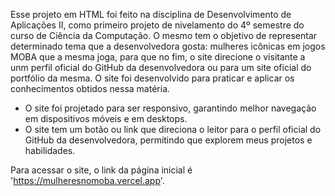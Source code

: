 Esse projeto em HTML foi feito na disciplina de Desenvolvimento de Aplicações II, como primeiro projeto de nivelamento do 4º semestre do curso de Ciência da Computação. O mesmo tem o objetivo de representar determinado tema que a desenvolvedora gosta: mulheres icônicas em jogos MOBA que a mesma joga, para que no fim, o site direcione o visitante a unm perfil oficial do GitHub da desenvolvedora ou para um site oficial do portfólio da mesma. O site foi desenvolvido para praticar e aplicar os conhecimentos obtidos nessa matéria.

- O site foi projetado para ser responsivo, garantindo melhor navegação em dispositivos móveis e em desktops.
- O site tem um botão ou link que direciona o leitor para o perfil oficial do GitHub da desenvolvedora, permitindo que explorem meus projetos e habilidades.

Para acessar o site, o link da página inicial é 'https://mulheresnomoba.vercel.app'.
